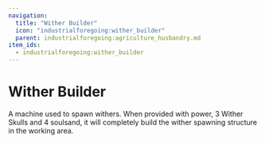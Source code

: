 ```yaml
---
navigation:
  title: "Wither Builder"
  icon: "industrialforegoing:wither_builder"
  parent: industrialforegoing:agriculture_husbandry.md
item_ids:
  - industrialforegoing:wither_builder
---
```


# Wither Builder

A machine used to spawn withers. When provided with power,  <Color id="gold">3 Wither Skulls</Color> and <Color id="gold">4 soulsand</Color>, it will completely build the wither spawning structure in the working area.



<Recipe id="industrialforegoing:wither_builder" />

